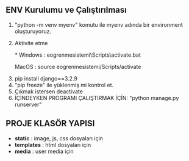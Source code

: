 <h2>ENV Kurulumu ve Çalıştırılması</h2>
<ol>
   <li>
     "python -m venv myenv" komutu ile myenv adında bir environment oluşturuyoruz.
  </li>
  <li>
    <p>Aktivite etme</p>
    <p>* Windows : eogrenmesistemi\Scripts\activate.bat</p>
    <p>MacOS : source eogrenmesistemi/Scripts/activate</p>
  </li>
  <li>
    pip install django==3.2.9
  </li>
  <li>
    "pip freeze" ile yüklenmiş mi kontrol et.
  </li>
  <li>
    Çıkmak istersen deactivate
  </li>
  <li>
    İÇİNDEYKEN PROGRAMI ÇALIŞTIRMAK İÇİN: "python manage.py runserver"
  </li>
</ol>

<h2>PROJE KLASÖR YAPISI</h2>
<ul>
  <li><b>static</b> : image, js, css dosyaları için</li>
  <li><b>templates</b> : html dosyaları için</li>
  <li><b>media</b> : user media için</li>
</ul>
